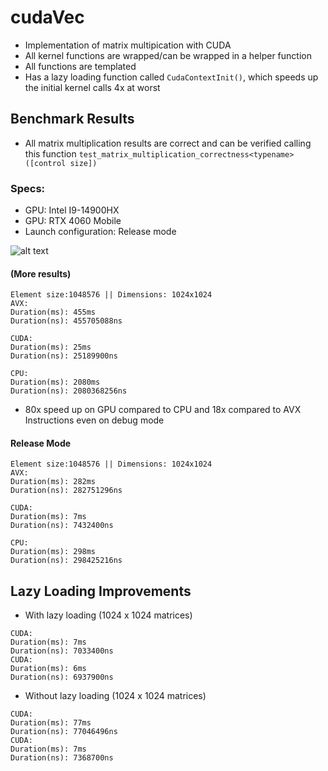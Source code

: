 # cudaVec
- Implementation of matrix multipication with CUDA
- All kernel functions are wrapped/can be wrapped in a helper function
- All functions are templated
- Has a lazy loading function called `CudaContextInit()`, which speeds up the initial kernel calls 4x at worst
## Benchmark Results
- All matrix multiplication results are correct and can be verified calling this function
 ```test_matrix_multiplication_correctness<typename>([control size])```

### Specs:
- GPU: Intel I9-14900HX
- GPU: RTX 4060 Mobile
- Launch configuration: Release mode

![alt text](readmess.png "Title")
#### (More results)
```
Element size:1048576 || Dimensions: 1024x1024
AVX:
Duration(ms): 455ms
Duration(ns): 455705088ns

CUDA:
Duration(ms): 25ms
Duration(ns): 25189900ns

CPU:
Duration(ms): 2080ms
Duration(ns): 2080368256ns
```
- 80x speed up on GPU compared to CPU and 18x compared to AVX Instructions even on debug mode
#### Release Mode
```
Element size:1048576 || Dimensions: 1024x1024
AVX:
Duration(ms): 282ms
Duration(ns): 282751296ns

CUDA:
Duration(ms): 7ms
Duration(ns): 7432400ns

CPU:
Duration(ms): 298ms
Duration(ns): 298425216ns
```
## Lazy Loading Improvements
- With lazy loading (1024 x 1024 matrices)
```
CUDA:
Duration(ms): 7ms
Duration(ns): 7033400ns
CUDA:
Duration(ms): 6ms
Duration(ns): 6937900ns
```
- Without lazy loading (1024 x 1024 matrices)
```
CUDA:
Duration(ms): 77ms
Duration(ns): 77046496ns
CUDA:
Duration(ms): 7ms
Duration(ns): 7368700ns
```
